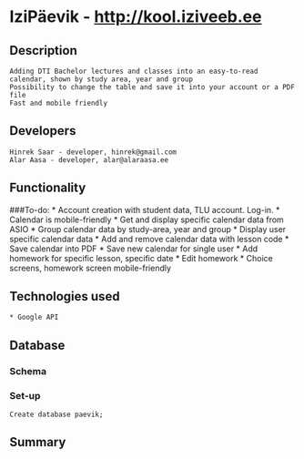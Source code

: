 # IziPäevik - http://kool.iziveeb.ee
## Description
	Adding DTI Bachelor lectures and classes into an easy-to-read calendar, shown by study area, year and group
	Possibility to change the table and save it into your account or a PDF file
	Fast and mobile friendly

## Developers
	Hinrek Saar - developer, hinrek@gmail.com
	Alar Aasa - developer, alar@alaraasa.ee

## Functionality

###To-do:
    * Account creation with student data, TLU account. Log-in.
    * Calendar is mobile-friendly
    * Get and display specific calendar data from ASIO
    * Group calendar data by study-area, year and group
    * Display user specific calendar data
    * Add and remove calendar data with lesson code
    * Save calendar into PDF
    * Save new calendar for single user
    * Add homework for specific lesson, specific date
    * Edit homework
    * Choice screens, homework screen mobile-friendly
## Technologies used
    * Google API
	
## Database

### Schema
### Set-up
    Create database paevik;

##  Summary

